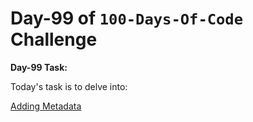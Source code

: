 # Day-99 of `100-Days-Of-Code` Challenge

**Day-99 Task:**

Today's task is to delve into:

[Adding Metadata](https://nextjs.org/learn/dashboard-app/adding-metadata)